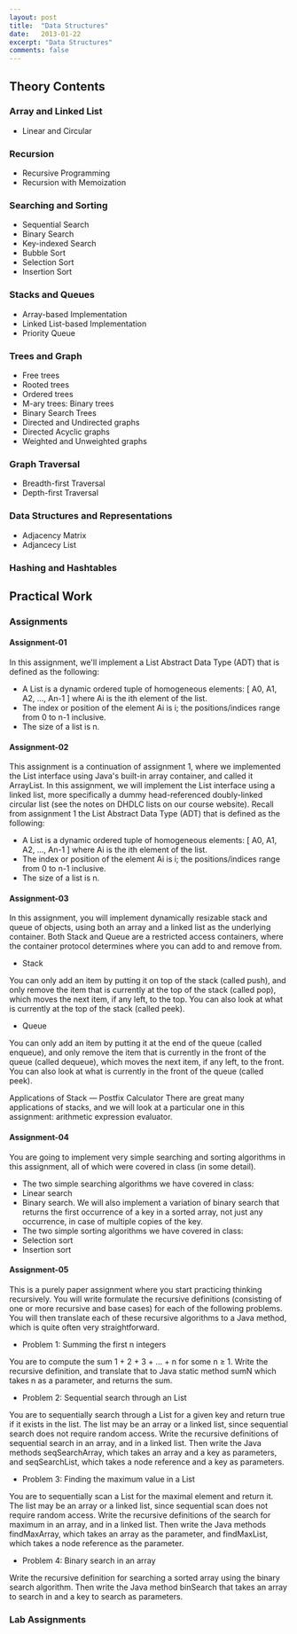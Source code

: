 ```yaml
---
layout: post
title:  "Data Structures"
date:   2013-01-22
excerpt: "Data Structures"
comments: false
---
```


## Theory Contents

### Array and Linked List

* Linear and Circular

### Recursion

* Recursive Programming
* Recursion with Memoization

### Searching and Sorting

* Sequential Search
* Binary Search
* Key-indexed Search
* Bubble Sort
* Selection Sort
* Insertion Sort

### Stacks and Queues

* Array-based Implementation
* Linked List-based Implementation
* Priority Queue

### Trees and Graph

* Free trees
* Rooted trees
* Ordered trees
* M-ary trees: Binary trees
* Binary Search Trees
* Directed and Undirected graphs
* Directed Acyclic graphs
* Weighted and Unweighted graphs

### Graph Traversal

* Breadth-first Traversal
* Depth-first Traversal

### Data Structures and Representations

* Adjacency Matrix
* Adjancecy List

### Hashing and Hashtables


## Practical Work

### Assignments

#### Assignment-01

In this assignment, we'll implement a List Abstract Data Type (ADT) that is defined as the following:
* A List is a dynamic ordered tuple of homogeneous elements:
[ A0, A1, A2, ..., An-1 ]
where Ai is the ith element of the list.
* The index or position of the element Ai is i; the positions/indices range from 0 to n-1 inclusive.
* The size of a list is n.

#### Assignment-02

This assignment is a continuation of assignment 1, where we implemented the List interface using Java's built-in array container, and called it ArrayList. In this assignment, we will implement the List interface using a linked list, more specifically a dummy head-referenced doubly-linked circular list (see the notes on DHDLC lists on our course website).
Recall from assignment 1 the List Abstract Data Type (ADT) that is defined as the following:
*	A List is a dynamic ordered tuple of homogeneous elements: 
[ A0, A1, A2, ..., An-1 ]
where Ai is the ith element of the list. 
*	The index or position of the element Ai is i; the positions/indices range from 0 to n-1 inclusive. 
*	The size of a list is n. 

#### Assignment-03

In this assignment, you will implement dynamically resizable stack and queue of objects, using both an array and a linked list as the underlying container. Both Stack and Queue are a restricted access containers, where the container protocol determines where you can add to and remove from.
* Stack 

You can only add an item by putting it on top of the stack (called push), and only remove the item that is currently at the top of the stack (called pop), which moves the next item, if any left, to the top. You can also look at what is currently at the top of the stack (called peek). 

* Queue 

You can only add an item by putting it at the end of the queue (called enqueue), and only remove the item that is currently in the front of the queue (called dequeue), which moves the next item, if any left, to the front. You can also look at what is currently in the front of the queue (called peek). 
 
Applications of Stack — Postfix Calculator
There are great many applications of stacks, and we will look at a particular one in this assignment: arithmetic expression evaluator.

#### Assignment-04

You are going to implement very simple searching and sorting algorithms in this assignment, all of which were covered in class (in some detail).
*	The two simple searching algorithms we have covered in class: 
*	Linear search 
*	Binary search. We will also implement a variation of binary search that returns the first occurrence of a key in a sorted array, not just any occurrence, in case of multiple copies of the key. 
*	The two simple sorting algorithms we have covered in class: 
*	Selection sort 
*	Insertion sort 

#### Assignment-05

This is a purely paper assignment where you start practicing thinking recursively. You will write
formulate the recursive definitions (consisting of one or more recursive and base cases) for each of the
following problems. You will then translate each of these recursive algorithms to a Java method, which is
quite often very straightforward.

* Problem 1: Summing the first n integers

You are to compute the sum 1 + 2 + 3 + … + n for some n ≥ 1. Write the recursive definition, and
translate that to Java static method sumN which takes n as a parameter, and returns the sum.

* Problem 2: Sequential search through an List

You are to sequentially search through a List for a given key and return true if it exists in the list. The
list may be an array or a linked list, since sequential search does not require random access. Write the
recursive definitions of sequential search in an array, and in a linked list. Then write the Java methods
seqSearchArray, which takes an array and a key as parameters, and seqSearchList, which takes a node
reference and a key as parameters.

* Problem 3: Finding the maximum value in a List

You are to sequentially scan a List for the maximal element and return it. The list may be an array or a
linked list, since sequential scan does not require random access. Write the recursive definitions of the
search for maximum in an array, and in a linked list. Then write the Java methods findMaxArray, which
takes an array as the parameter, and findMaxList, which takes a node reference as the parameter.

* Problem 4: Binary search in an array

Write the recursive definition for searching a sorted array using the binary search algorithm. Then write
the Java method binSearch that takes an array to search in and a key to search as parameters.

### Lab Assignments
